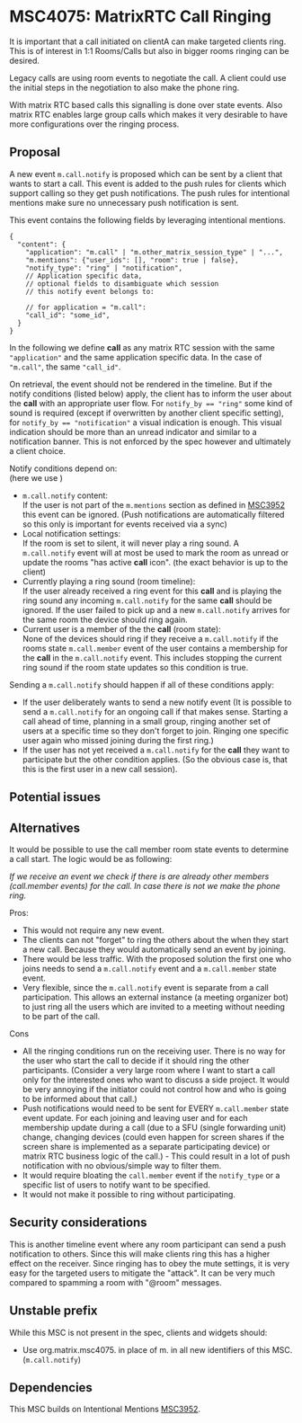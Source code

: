 # MSC4075: MatrixRTC Call Ringing
It is important that a call initiated on clientA can make targeted clients ring.
This is of interest in 1:1 Rooms/Calls but also in bigger rooms ringing can be desired.

Legacy calls are using room events to negotiate the call. A client could use the initial steps in the negotiation to also make the phone ring.

With matrix RTC based calls this signalling is done over state events. Also matrix RTC enables large group calls which makes it very desirable to have more configurations over the ringing process.

## Proposal

A new event `m.call.notify` is proposed which can be sent by a client that wants to start a call. 
This event is added to the push rules for clients which support calling so they get push notifications. The push rules for intentional mentions make sure no unnecessary push notification is sent.

This event contains the following fields by leveraging intentional mentions.

```
{
  "content": {
    "application": "m.call" | "m.other_matrix_session_type" | "...",
    "m.mentions": {"user_ids": [], "room": true | false},
    "notify_type": "ring" | "notification",
    // Application specific data,
    // optional fields to disambiguate which session 
    // this notify event belongs to:

    // for application = "m.call":
    "call_id": "some_id",
  }
}
```

In the following we define **call** as any matrix RTC session with the same `"application"` and the same application specific data. In the case of `"m.call"`, the same `"call_id"`.

On retrieval, the event should not be rendered in the timeline. But if the notify conditions (listed below) apply, the client has to inform the user about the **call** with an appropriate user flow. 
For `notify_by == "ring"` some kind of sound is required (except if overwritten by another client specific setting), 
for `notify_by == "notification"` a visual indication is enough. This visual indication should be more than an unread indicator and similar to a notification banner. This is not enforced by the spec however and ultimately a client choice.

Notify conditions depend on:\
(here we use )
 - `m.call.notify` content:\
    If the user is not part of the `m.mentions` section as defined in [MSC3952](https://github.com/matrix-org/matrix-spec-proposals/pull/3952) this event can be ignored. (Push notifications are automatically filtered so this only is important for events received via a sync)
 - Local notification settings:\
    If the room is set to silent, it will never play a ring sound. A `m.call.notify` event will at most be used to mark the room as unread or update the rooms "has active **call** icon". (the exact behavior is up to the client)
 - Currently playing a ring sound (room timeline):\
    If the user already received a ring event for this **call** and is playing the ring sound any incoming `m.call.notify` for the same **call** should be ignored. If the user failed to pick up and a new `m.call.notify` arrives for the same room the device should ring again.
 - Current user is a member of the the **call** (room state):\
    None of the devices should ring if they receive a `m.call.notify` if the rooms state `m.call.member` event of the user contains a membership for the **call** in the `m.call.notify` event.
    This includes stopping the current ring sound if the room state updates so this condition is true.

Sending a `m.call.notify` should happen if all of these conditions apply:
 - If the user deliberately wants to send a new notify event (It is possible to send a `m.call.notify` for an ongoing call if that makes sense. Starting a call ahead of time, planning in a small group, ringing another set of users at a specific time so they don't forget to join. Ringing one specific user again who missed joining during the first ring.)
 - If the user has not yet received a `m.call.notify` for the **call** they want to participate but the other condition applies. (So the obvious case is, that this is the first user in a new call session).


## Potential issues


## Alternatives

It would be possible to use the call member room state events to determine a call start.
The logic would be as following:

*If we receive an event we check if there is are already other members (call.member events) for the call. In case there is not we make the phone ring.*

Pros:
 - This would not require any new event.
 - The clients can not "forget" to ring the others about the when they start a new call. Because they would automatically send an event by joining.
 - There would be less traffic. With the proposed solution the first one who joins needs to send a `m.call.notify` event and a `m.call.member` state event.
 - Very flexible, since the `m.call.notify` event is separate from a call participation. This allows an external instance (a meeting organizer bot) to just ring all the users which are invited to a meeting without needing to be part of the call.

Cons
 - All the ringing conditions run on the receiving user. There is no way for the user who start the call to decide if it should ring the other participants. (Consider a very large room where I want to start a call only for the interested ones who want to discuss a side project. It would be very annoying if the initiator could not control how and who is going to be informed about that call.)
 - Push notifications would need to be sent for EVERY `m.call.member` state event update. For each joining and leaving user and for each membership update during a call (due to a SFU (single forwarding unit) change, changing devices (could even happen for screen shares if the screen share is implemented as a separate participating device) or matrix RTC business logic of the call.) - This could result in a lot of push notification with no obvious/simple way to filter them.
 - It would require bloating the `call.member` event if the `notify_type` or a specific list of users to notify want to be specified.
 - It would not make it possible to ring without participating.

## Security considerations
This is another timeline event where any room participant can send a push notification to others. Since this will make clients ring this has a higher effect on the receiver. Since ringing has to obey the mute settings, it is very easy for the targeted users to mitigate the "attack". It can be very much compared to spamming a room with "@room" messages.

## Unstable prefix
While this MSC is not present in the spec, clients and widgets should:
   - Use org.matrix.msc4075. in place of m. in all new identifiers of this MSC. (`m.call.notify`)

## Dependencies

This MSC builds on Intentional Mentions [MSC3952](https://github.com/matrix-org/matrix-spec-proposals/pull/3952).
